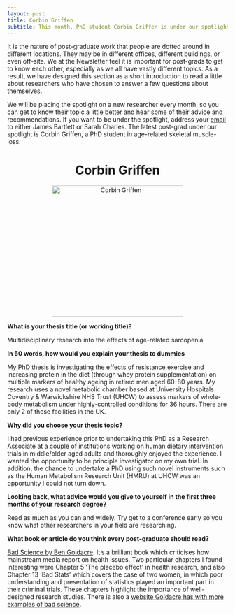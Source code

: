 ```yaml
---
layout: post
title: Corbin Griffen
subtitle: This month, PhD student Corbin Griffen is under our spotlight.
---
```


It is the nature of post-graduate work that people are dotted around in different locations. They may be in different offices, different buildings, or even off-site. We at the Newsletter feel it is important for post-grads to get to know each other, especially as we all have vastly different topics. As a result, we have designed this section as a short introduction to read a little about researchers who have chosen to answer a few questions about themselves.

We will be placing the spotlight on a new researcher every month, so you can get to know their topic a little better and hear some of their advice and recommendations. If you want to be under the spotlight, address your [email](mailto:cov.pgrnewsletter+spotlight@gmail.com) to either James Bartlett or Sarah Charles. The latest post-grad under our spotlight is Corbin Griffen, a PhD student in age-related skeletal muscle-loss.

<center> <h1> Corbin Griffen</h1>
</center>


<center>
  <img src="{{ site.baseurl }}/img/Corbin-spotlight.png" alt="Corbin Griffen" width = "300" />
</center>

**What is your thesis title (or working title)?**

Multidisciplinary research into the effects of age-related sarcopenia

**In 50 words, how would you explain your thesis to dummies**

My PhD thesis is investigating the effects of resistance exercise and increasing protein in the diet (through whey protein supplementation) on multiple markers of healthy ageing in retired men aged 60-80 years. My research uses a novel metabolic chamber based at University Hospitals Coventry & Warwickshire NHS Trust (UHCW) to assess markers of whole-body metabolism under highly-controlled conditions for 36 hours. There are only 2 of these facilities in the UK.

**Why did you choose your thesis topic?**

I had previous experience prior to undertaking this PhD as a Research Associate at a couple of institutions working on human dietary intervention trials in middle/older aged adults and thoroughly enjoyed the experience. I wanted the opportunity to be principle investigator on my own trial. In addition, the chance to undertake a PhD using such novel instruments such as the Human Metabolism Research Unit (HMRU) at UHCW was an opportunity I could not turn down.

**Looking back, what advice would you give to yourself in the first three months of your research degree?**

Read as much as you can and widely. Try get to a conference early so you know what other researchers in your field are researching.

**What book or article do you think every post-graduate should read?**

[Bad Science by Ben Goldacre](https://www.amazon.co.uk/Bad-Science-Ben-Goldacre/dp/000728487X/ref=sr_1_1?ie=UTF8&qid=1529922897&sr=8-1&keywords=ben+goldacre+bad+science). It’s a brilliant book which criticises how mainstream media report on health issues. Two particular chapters I found interesting were Chapter 5 ‘The placebo effect’ in health research, and also Chapter 13 ‘Bad Stats’ which covers the case of two women, in which poor understanding and presentation of statistics played an important part in their criminal trials. These chapters highlight the importance of well-designed research studies. There is also a [website Goldacre has with more examples of bad science](https://www.badscience.net/).
